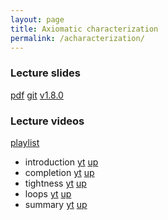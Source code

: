 ```yaml
---
layout: page
title: Axiomatic characterization
permalink: /acharacterization/
---
```


### Lecture slides

  [pdf](https://github.com/potassco-asp-course/course/releases/download/v1.8.0/main.pdf)
  [git](https://github.com/potassco-asp-course/acharacterization)
  [v1.8.0](https://github.com/potassco-asp-course/course/releases/tag/v1.8.0)

### Lecture videos

  [playlist](https://youtube.com/playlist?list=PL7DBaibuDD9P_bClrNMkTC9X71oqGOMiA)

  * introduction
	[yt](https://youtu.be/7HGHNq8UclE)
	[up](https://mediaup.uni-potsdam.de/Play/28738)
  * completion
	[yt](https://youtu.be/UdKQSfKl9nk)
	[up](https://mediaup.uni-potsdam.de/Play/28740)
  * tightness
	[yt](https://youtu.be/ahzqXCXJ-dg)
	[up](https://mediaup.uni-potsdam.de/Play/28741)
  * loops
	[yt](https://youtu.be/6A5KUAbVaDw)
	[up]()
  * summary
	[yt](https://youtu.be/k3SJmh9-geM)
	[up]()
